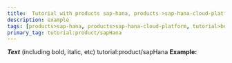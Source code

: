```yaml
---
title:  Tutorial with products sap-hana, products >sap-hana-cloud-platform, tutorial beginner
description: example
tags: [products>sap-hana, products>sap-hana-cloud-platform, tutorial>beginner]
primary_tag: tutorial:product/sapHana
---
```



***Text*** (including bold, italic, etc)
tutorial:product/sapHana
  **Example:** 

